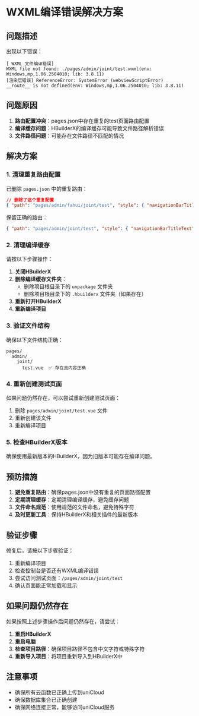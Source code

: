 # WXML编译错误解决方案

## 问题描述

出现以下错误：
```
[ WXML 文件编译错误] 
WXML file not found: ./pages/admin/joint/test.wxml(env: Windows,mp,1.06.2504010; lib: 3.8.11)
[渲染层错误] ReferenceError: SystemError (webviewScriptError)
__route__ is not defined(env: Windows,mp,1.06.2504010; lib: 3.8.11)
```

## 问题原因

1. **路由配置冲突**：pages.json中存在重复的test页面路由配置
2. **编译缓存问题**：HBuilderX的编译缓存可能导致文件路径解析错误
3. **文件路径问题**：可能存在文件路径不匹配的情况

## 解决方案

### 1. 清理重复路由配置

已删除 `pages.json` 中的重复路由：
```json
// 删除了这个重复配置
{ "path": "pages/admin/fahui/joint/test", "style": { "navigationBarTitleText": "合坛法会管理测试" } }
```

保留正确的路由：
```json
{ "path": "pages/admin/joint/test", "style": { "navigationBarTitleText": "合坛法会功能测试" } }
```

### 2. 清理编译缓存

请按以下步骤操作：

1. **关闭HBuilderX**
2. **删除编译缓存文件夹**：
   - 删除项目根目录下的 `unpackage` 文件夹
   - 删除项目根目录下的 `.hbuilderx` 文件夹（如果存在）
3. **重新打开HBuilderX**
4. **重新编译项目**

### 3. 验证文件结构

确保以下文件结构正确：
```
pages/
  admin/
    joint/
      test.vue  ✅ 存在且内容正确
```

### 4. 重新创建测试页面

如果问题仍然存在，可以尝试重新创建测试页面：

1. 删除 `pages/admin/joint/test.vue` 文件
2. 重新创建该文件
3. 重新编译项目

### 5. 检查HBuilderX版本

确保使用最新版本的HBuilderX，因为旧版本可能存在编译问题。

## 预防措施

1. **避免重复路由**：确保pages.json中没有重复的页面路径配置
2. **定期清理缓存**：定期清理编译缓存，避免缓存问题
3. **文件命名规范**：使用规范的文件命名，避免特殊字符
4. **及时更新工具**：保持HBuilderX和相关插件的最新版本

## 验证步骤

修复后，请按以下步骤验证：

1. 重新编译项目
2. 检查控制台是否还有WXML编译错误
3. 尝试访问测试页面：`/pages/admin/joint/test`
4. 确认页面能正常加载和显示

## 如果问题仍然存在

如果按照上述步骤操作后问题仍然存在，请尝试：

1. **重启HBuilderX**
2. **重启电脑**
3. **检查项目路径**：确保项目路径不包含中文字符或特殊字符
4. **重新导入项目**：将项目重新导入到HBuilderX中

## 注意事项

- 确保所有云函数已正确上传到uniCloud
- 确保数据库集合已正确创建
- 确保网络连接正常，能够访问uniCloud服务 